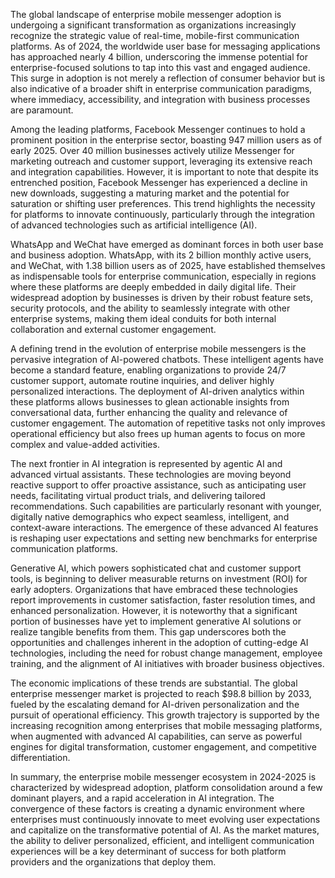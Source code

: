 The global landscape of enterprise mobile messenger adoption is undergoing a significant transformation as organizations increasingly recognize the strategic value of real-time, mobile-first communication platforms. As of 2024, the worldwide user base for messaging applications has approached nearly 4 billion, underscoring the immense potential for enterprise-focused solutions to tap into this vast and engaged audience. This surge in adoption is not merely a reflection of consumer behavior but is also indicative of a broader shift in enterprise communication paradigms, where immediacy, accessibility, and integration with business processes are paramount.

Among the leading platforms, Facebook Messenger continues to hold a prominent position in the enterprise sector, boasting 947 million users as of early 2025. Over 40 million businesses actively utilize Messenger for marketing outreach and customer support, leveraging its extensive reach and integration capabilities. However, it is important to note that despite its entrenched position, Facebook Messenger has experienced a decline in new downloads, suggesting a maturing market and the potential for saturation or shifting user preferences. This trend highlights the necessity for platforms to innovate continuously, particularly through the integration of advanced technologies such as artificial intelligence (AI).

WhatsApp and WeChat have emerged as dominant forces in both user base and business adoption. WhatsApp, with its 2 billion monthly active users, and WeChat, with 1.38 billion users as of 2025, have established themselves as indispensable tools for enterprise communication, especially in regions where these platforms are deeply embedded in daily digital life. Their widespread adoption by businesses is driven by their robust feature sets, security protocols, and the ability to seamlessly integrate with other enterprise systems, making them ideal conduits for both internal collaboration and external customer engagement.

A defining trend in the evolution of enterprise mobile messengers is the pervasive integration of AI-powered chatbots. These intelligent agents have become a standard feature, enabling organizations to provide 24/7 customer support, automate routine inquiries, and deliver highly personalized interactions. The deployment of AI-driven analytics within these platforms allows businesses to glean actionable insights from conversational data, further enhancing the quality and relevance of customer engagement. The automation of repetitive tasks not only improves operational efficiency but also frees up human agents to focus on more complex and value-added activities.

The next frontier in AI integration is represented by agentic AI and advanced virtual assistants. These technologies are moving beyond reactive support to offer proactive assistance, such as anticipating user needs, facilitating virtual product trials, and delivering tailored recommendations. Such capabilities are particularly resonant with younger, digitally native demographics who expect seamless, intelligent, and context-aware interactions. The emergence of these advanced AI features is reshaping user expectations and setting new benchmarks for enterprise communication platforms.

Generative AI, which powers sophisticated chat and customer support tools, is beginning to deliver measurable returns on investment (ROI) for early adopters. Organizations that have embraced these technologies report improvements in customer satisfaction, faster resolution times, and enhanced personalization. However, it is noteworthy that a significant portion of businesses have yet to implement generative AI solutions or realize tangible benefits from them. This gap underscores both the opportunities and challenges inherent in the adoption of cutting-edge AI technologies, including the need for robust change management, employee training, and the alignment of AI initiatives with broader business objectives.

The economic implications of these trends are substantial. The global enterprise messenger market is projected to reach $98.8 billion by 2033, fueled by the escalating demand for AI-driven personalization and the pursuit of operational efficiency. This growth trajectory is supported by the increasing recognition among enterprises that mobile messaging platforms, when augmented with advanced AI capabilities, can serve as powerful engines for digital transformation, customer engagement, and competitive differentiation.

In summary, the enterprise mobile messenger ecosystem in 2024-2025 is characterized by widespread adoption, platform consolidation around a few dominant players, and a rapid acceleration in AI integration. The convergence of these factors is creating a dynamic environment where enterprises must continuously innovate to meet evolving user expectations and capitalize on the transformative potential of AI. As the market matures, the ability to deliver personalized, efficient, and intelligent communication experiences will be a key determinant of success for both platform providers and the organizations that deploy them.